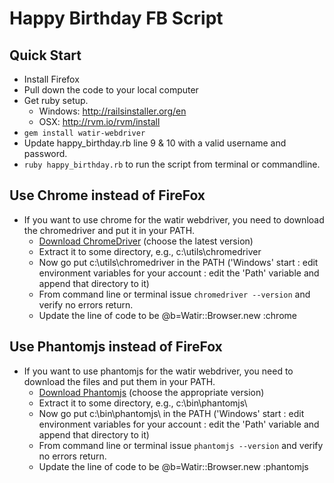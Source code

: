 # Happy Birthday FB Script

## Quick Start
* Install Firefox
* Pull down the code to your local computer
* Get ruby setup.  
	* Windows: http://railsinstaller.org/en
	* OSX: http://rvm.io/rvm/install
* `gem install watir-webdriver` 
* Update happy_birthday.rb line 9 & 10 with a valid username and password.
* `ruby happy_birthday.rb` to run the script from terminal or commandline.

## Use Chrome instead of FireFox
* If you want to use chrome for the watir webdriver, you need to download the chromedriver and put it in your PATH.
	* [Download ChromeDriver](http://chromedriver.storage.googleapis.com/index.html) (choose the latest version)
	* Extract it to some directory, e.g., c:\utils\chromedriver
	* Now go put c:\utils\chromedriver in the PATH ('Windows' start : edit environment variables for your account : edit the 'Path' variable and append that directory to it)
	* From command line or terminal issue `chromedriver --version` and verify no errors return.
	* Update the line of code to be @b=Watir::Browser.new :chrome

## Use Phantomjs instead of FireFox
* If you want to use phantomjs for the watir webdriver, you need to download the files and put them in your PATH.
	* [Download Phantomjs](http://phantomjs.org/download.html) (choose the appropriate version)
	* Extract it to some directory, e.g., c:\bin\phantomjs\
	* Now go put c:\bin\phantomjs\ in the PATH ('Windows' start : edit environment variables for your account : edit the 'Path' variable and append that directory to it)
	* From command line or terminal issue `phantomjs --version` and verify no errors return.
	* Update the line of code to be @b=Watir::Browser.new :phantomjs



